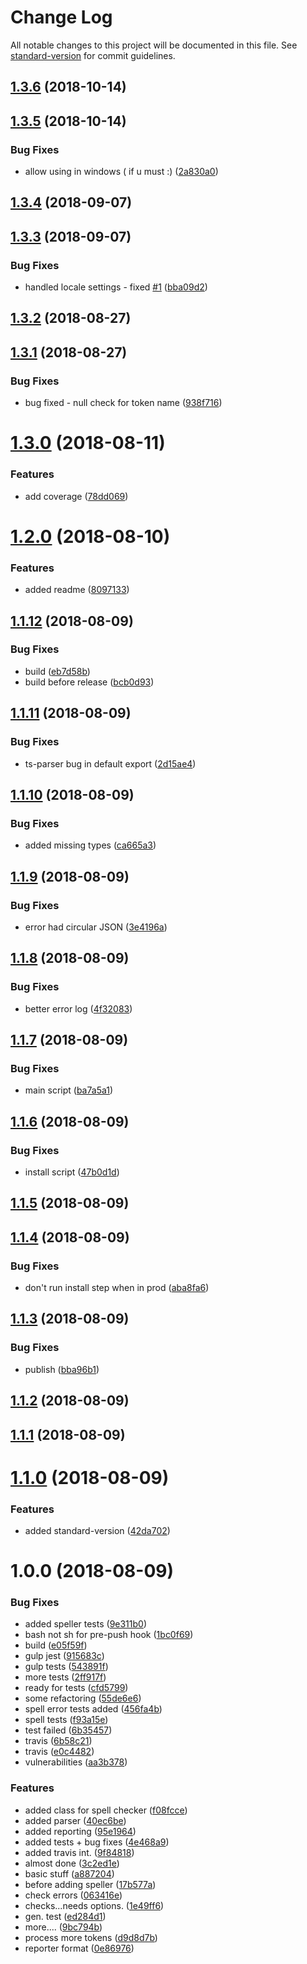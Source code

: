 # Change Log

All notable changes to this project will be documented in this file. See [standard-version](https://github.com/conventional-changelog/standard-version) for commit guidelines.

<a name="1.3.6"></a>
## [1.3.6](https://github.com/srfrnk/gulp-ts-spellcheck/compare/v1.3.5...v1.3.6) (2018-10-14)



<a name="1.3.5"></a>
## [1.3.5](https://github.com/srfrnk/gulp-ts-spellcheck/compare/v1.3.4...v1.3.5) (2018-10-14)


### Bug Fixes

* allow using in windows ( if u must :) ([2a830a0](https://github.com/srfrnk/gulp-ts-spellcheck/commit/2a830a0))



<a name="1.3.4"></a>
## [1.3.4](https://github.com/srfrnk/gulp-ts-spellcheck/compare/v1.3.3...v1.3.4) (2018-09-07)



<a name="1.3.3"></a>
## [1.3.3](https://github.com/srfrnk/gulp-ts-spellcheck/compare/v1.3.2...v1.3.3) (2018-09-07)


### Bug Fixes

* handled locale settings - fixed [#1](https://github.com/srfrnk/gulp-ts-spellcheck/issues/1) ([bba09d2](https://github.com/srfrnk/gulp-ts-spellcheck/commit/bba09d2))



<a name="1.3.2"></a>
## [1.3.2](https://github.com/srfrnk/gulp-ts-spellcheck/compare/v1.3.1...v1.3.2) (2018-08-27)



<a name="1.3.1"></a>
## [1.3.1](https://github.com/srfrnk/gulp-ts-spellcheck/compare/v1.3.0...v1.3.1) (2018-08-27)


### Bug Fixes

* bug fixed - null check for token name ([938f716](https://github.com/srfrnk/gulp-ts-spellcheck/commit/938f716))



<a name="1.3.0"></a>
# [1.3.0](https://github.com/srfrnk/gulp-ts-spellcheck/compare/v1.2.0...v1.3.0) (2018-08-11)


### Features

* add coverage ([78dd069](https://github.com/srfrnk/gulp-ts-spellcheck/commit/78dd069))



<a name="1.2.0"></a>
# [1.2.0](https://github.com/srfrnk/gulp-ts-spellcheck/compare/v1.1.12...v1.2.0) (2018-08-10)


### Features

* added readme ([8097133](https://github.com/srfrnk/gulp-ts-spellcheck/commit/8097133))



<a name="1.1.12"></a>
## [1.1.12](https://github.com/srfrnk/gulp-ts-spellcheck/compare/v1.1.11...v1.1.12) (2018-08-09)


### Bug Fixes

* build ([eb7d58b](https://github.com/srfrnk/gulp-ts-spellcheck/commit/eb7d58b))
* build before release ([bcb0d93](https://github.com/srfrnk/gulp-ts-spellcheck/commit/bcb0d93))



<a name="1.1.11"></a>
## [1.1.11](https://github.com/srfrnk/gulp-ts-spellcheck/compare/v1.1.10...v1.1.11) (2018-08-09)


### Bug Fixes

* ts-parser bug in default export ([2d15ae4](https://github.com/srfrnk/gulp-ts-spellcheck/commit/2d15ae4))



<a name="1.1.10"></a>
## [1.1.10](https://github.com/srfrnk/gulp-ts-spellcheck/compare/v1.1.9...v1.1.10) (2018-08-09)


### Bug Fixes

* added missing types ([ca665a3](https://github.com/srfrnk/gulp-ts-spellcheck/commit/ca665a3))



<a name="1.1.9"></a>
## [1.1.9](https://github.com/srfrnk/gulp-ts-spellcheck/compare/v1.1.8...v1.1.9) (2018-08-09)


### Bug Fixes

* error had circular JSON ([3e4196a](https://github.com/srfrnk/gulp-ts-spellcheck/commit/3e4196a))



<a name="1.1.8"></a>
## [1.1.8](https://github.com/srfrnk/gulp-ts-spellcheck/compare/v1.1.7...v1.1.8) (2018-08-09)


### Bug Fixes

* better error log ([4f32083](https://github.com/srfrnk/gulp-ts-spellcheck/commit/4f32083))



<a name="1.1.7"></a>
## [1.1.7](https://github.com/srfrnk/gulp-ts-spellcheck/compare/v1.1.6...v1.1.7) (2018-08-09)


### Bug Fixes

* main script ([ba7a5a1](https://github.com/srfrnk/gulp-ts-spellcheck/commit/ba7a5a1))



<a name="1.1.6"></a>
## [1.1.6](https://github.com/srfrnk/gulp-ts-spellcheck/compare/v1.1.5...v1.1.6) (2018-08-09)


### Bug Fixes

* install script ([47b0d1d](https://github.com/srfrnk/gulp-ts-spellcheck/commit/47b0d1d))



<a name="1.1.5"></a>
## [1.1.5](https://github.com/srfrnk/gulp-ts-spellcheck/compare/v1.1.4...v1.1.5) (2018-08-09)



<a name="1.1.4"></a>
## [1.1.4](https://github.com/srfrnk/gulp-ts-spellcheck/compare/v1.1.3...v1.1.4) (2018-08-09)


### Bug Fixes

* don't run install step when in prod ([aba8fa6](https://github.com/srfrnk/gulp-ts-spellcheck/commit/aba8fa6))



<a name="1.1.3"></a>
## [1.1.3](https://github.com/srfrnk/gulp-ts-spellcheck/compare/v1.1.2...v1.1.3) (2018-08-09)


### Bug Fixes

* publish ([bba96b1](https://github.com/srfrnk/gulp-ts-spellcheck/commit/bba96b1))



<a name="1.1.2"></a>
## [1.1.2](https://github.com/srfrnk/gulp-ts-spellcheck/compare/v1.1.1...v1.1.2) (2018-08-09)



<a name="1.1.1"></a>
## [1.1.1](https://github.com/srfrnk/gulp-ts-spellcheck/compare/v1.1.0...v1.1.1) (2018-08-09)



<a name="1.1.0"></a>
# [1.1.0](https://github.com/srfrnk/gulp-ts-spellcheck/compare/v1.0.0...v1.1.0) (2018-08-09)


### Features

* added standard-version ([42da702](https://github.com/srfrnk/gulp-ts-spellcheck/commit/42da702))



<a name="1.0.0"></a>
# 1.0.0 (2018-08-09)


### Bug Fixes

* added speller tests ([9e311b0](https://github.com/srfrnk/gulp-ts-spellcheck/commit/9e311b0))
* bash not sh for pre-push hook ([1bc0f69](https://github.com/srfrnk/gulp-ts-spellcheck/commit/1bc0f69))
* build ([e05f59f](https://github.com/srfrnk/gulp-ts-spellcheck/commit/e05f59f))
* gulp jest ([915683c](https://github.com/srfrnk/gulp-ts-spellcheck/commit/915683c))
* gulp tests ([543891f](https://github.com/srfrnk/gulp-ts-spellcheck/commit/543891f))
* more tests ([2ff917f](https://github.com/srfrnk/gulp-ts-spellcheck/commit/2ff917f))
* ready for tests ([cfd5799](https://github.com/srfrnk/gulp-ts-spellcheck/commit/cfd5799))
* some refactoring ([55de6e6](https://github.com/srfrnk/gulp-ts-spellcheck/commit/55de6e6))
* spell error tests added ([456fa4b](https://github.com/srfrnk/gulp-ts-spellcheck/commit/456fa4b))
* spell tests ([f93a15e](https://github.com/srfrnk/gulp-ts-spellcheck/commit/f93a15e))
* test failed ([6b35457](https://github.com/srfrnk/gulp-ts-spellcheck/commit/6b35457))
* travis ([6b58c21](https://github.com/srfrnk/gulp-ts-spellcheck/commit/6b58c21))
* travis ([e0c4482](https://github.com/srfrnk/gulp-ts-spellcheck/commit/e0c4482))
* vulnerabilities ([aa3b378](https://github.com/srfrnk/gulp-ts-spellcheck/commit/aa3b378))


### Features

* added class for spell checker ([f08fcce](https://github.com/srfrnk/gulp-ts-spellcheck/commit/f08fcce))
* added parser ([40ec6be](https://github.com/srfrnk/gulp-ts-spellcheck/commit/40ec6be))
* added reporting ([95e1964](https://github.com/srfrnk/gulp-ts-spellcheck/commit/95e1964))
* added tests + bug fixes ([4e468a9](https://github.com/srfrnk/gulp-ts-spellcheck/commit/4e468a9))
* added travis int. ([9f84818](https://github.com/srfrnk/gulp-ts-spellcheck/commit/9f84818))
* almost done ([3c2ed1e](https://github.com/srfrnk/gulp-ts-spellcheck/commit/3c2ed1e))
* basic stuff ([a887204](https://github.com/srfrnk/gulp-ts-spellcheck/commit/a887204))
* before adding speller ([17b577a](https://github.com/srfrnk/gulp-ts-spellcheck/commit/17b577a))
* check errors ([063416e](https://github.com/srfrnk/gulp-ts-spellcheck/commit/063416e))
* checks...needs options. ([1e49ff6](https://github.com/srfrnk/gulp-ts-spellcheck/commit/1e49ff6))
* gen. test ([ed284d1](https://github.com/srfrnk/gulp-ts-spellcheck/commit/ed284d1))
* more.... ([9bc794b](https://github.com/srfrnk/gulp-ts-spellcheck/commit/9bc794b))
* process more tokens ([d9d8d7b](https://github.com/srfrnk/gulp-ts-spellcheck/commit/d9d8d7b))
* reporter format ([0e86976](https://github.com/srfrnk/gulp-ts-spellcheck/commit/0e86976))

